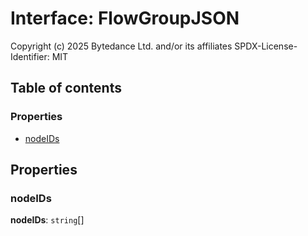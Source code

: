 # Interface: FlowGroupJSON

Copyright (c) 2025 Bytedance Ltd. and/or its affiliates
SPDX-License-Identifier: MIT

## Table of contents

### Properties

* [nodeIDs](/en/auto-docs/document/interfaces/FlowGroupJSON.md#nodeids)

## Properties

### nodeIDs

**nodeIDs**: `string`\[]
